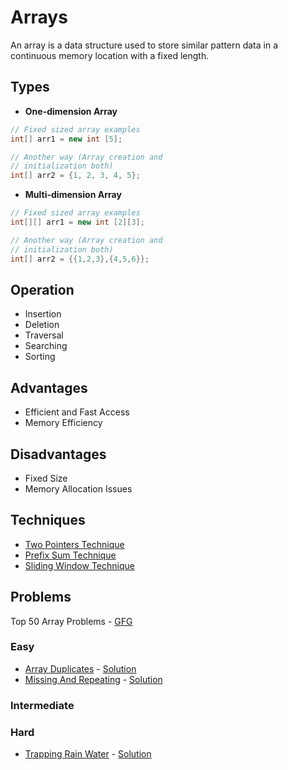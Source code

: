 ﻿# Arrays

An array is a data structure used to store similar pattern data in a continuous memory location with a fixed length.

## Types

- **One-dimension Array**

```Java
// Fixed sized array examples
int[] arr1 = new int [5];

// Another way (Array creation and
// initialization both)
int[] arr2 = {1, 2, 3, 4, 5};
```

- **Multi-dimension Array**

```Java
// Fixed sized array examples
int[][] arr1 = new int [2][3];

// Another way (Array creation and
// initialization both)
int[] arr2 = {{1,2,3},{4,5,6}};
```

## Operation

- Insertion
- Deletion
- Traversal
- Searching
- Sorting

## Advantages

- Efficient and Fast Access
- Memory Efficiency

## Disadvantages

- Fixed Size
- Memory Allocation Issues

## Techniques

- [Two Pointers Technique](https://www.geeksforgeeks.org/two-pointers-technique/)
- [Prefix Sum Technique](https://www.geeksforgeeks.org/prefix-sum-array-implementation-applications-competitive-programming/)
- [Sliding Window Technique](https://www.geeksforgeeks.org/window-sliding-technique/)

## Problems

Top 50 Array Problems - [GFG](https://www.geeksforgeeks.org/explore?page=3&sprint=50746f92a895c22a50504ac0c1fb9c84&sortBy=submissions&sprint_name=Top%2050%20Array%20Problems)

### Easy

- [Array Duplicates](https://www.geeksforgeeks.org/problems/find-duplicates-in-an-array/1) - [Solution](https://github.com/shubham24680/Arrays/blob/main/ArrayDuplicates.java)
- [Missing And Repeating](https://www.geeksforgeeks.org/problems/find-missing-and-repeating2512/1?page=1&difficulty=Easy&sortBy=submissions) - [Solution](https://github.com/shubham24680/Arrays/blob/main/MissingAndRepeating.java)

### Intermediate

### Hard

- [Trapping Rain Water](https://www.geeksforgeeks.org/problems/trapping-rain-water-1587115621/1) - [Solution](https://github.com/shubham24680/Arrays/blob/main/TrappingRainWater.java)
